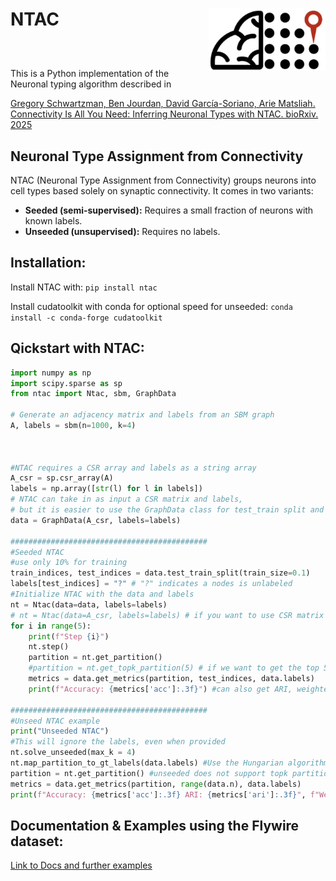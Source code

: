 # NTAC  <img src="assets//logo.png" align="right" height="100" alt="Designed by Haruka Udo" />

<div style="margin-top: 30px;"></div>

<br>

This is a Python implementation of the Neuronal typing algorithm described in

[Gregory Schwartzman, Ben Jourdan, David García-Soriano, Arie Matsliah. Connectivity Is All You Need: Inferring Neuronal Types with NTAC. bioRxiv. 2025](https://www.biorxiv.org/cgi/content/short/2025.06.11.659184v1)

## Neuronal Type Assignment from Connectivity

NTAC (Neuronal Type Assignment from Connectivity) groups neurons into cell types based solely on synaptic connectivity. It comes in two variants:

- **Seeded (semi-supervised):** Requires a small fraction of neurons with known labels.  
- **Unseeded (unsupervised):** Requires no labels.

## Installation:

Install NTAC with:
`pip install ntac`


Install cudatoolkit with conda for optional speed for unseeded:
`conda install -c conda-forge cudatoolkit`



## Qickstart with NTAC:
```python
import numpy as np
import scipy.sparse as sp
from ntac import Ntac, sbm, GraphData

# Generate an adjacency matrix and labels from an SBM graph 
A, labels = sbm(n=1000, k=4)



#NTAC requires a CSR array and labels as a string array
A_csr = sp.csr_array(A)
labels = np.array([str(l) for l in labels])
# NTAC can take in as input a CSR matrix and labels, 
# but it is easier to use the GraphData class for test_train split and metrics
data = GraphData(A_csr, labels=labels)

############################################
#Seeded NTAC
#use only 10% for training
train_indices, test_indices = data.test_train_split(train_size=0.1)
labels[test_indices] = "?" # "?" indicates a nodes is unlabeled
#Initialize NTAC with the data and labels
nt = Ntac(data=data, labels=labels)
# nt = Ntac(data=A_csr, labels=labels) # if you want to use CSR matrix directly
for i in range(5):
    print(f"Step {i}")
    nt.step()
    partition = nt.get_partition()
    #partition = nt.get_topk_partition(5) # if we want to get the top 5 labels for each node
    metrics = data.get_metrics(partition, test_indices, data.labels)
    print(f"Accuracy: {metrics['acc']:.3f}") #can also get ARI, weighted F1, and topk accuracy (if using get_topk_partition)

############################################
#Unseed NTAC example
print("Unseeded NTAC")
#This will ignore the labels, even when provided
nt.solve_unseeded(max_k = 4)
nt.map_partition_to_gt_labels(data.labels) #Use the Hungarian algorithm to map the partition to the ground truth labels
partition = nt.get_partition() #unseeded does not support topk partition
metrics = data.get_metrics(partition, range(data.n), data.labels)
print(f"Accuracy: {metrics['acc']:.3f} ARI: {metrics['ari']:.3f}", f"Weighted F1: {metrics['f1']:.3f}")
```

## Documentation & Examples using the Flywire dataset:

[Link to Docs and further examples](https://benjourdan.github.io/ntac/)